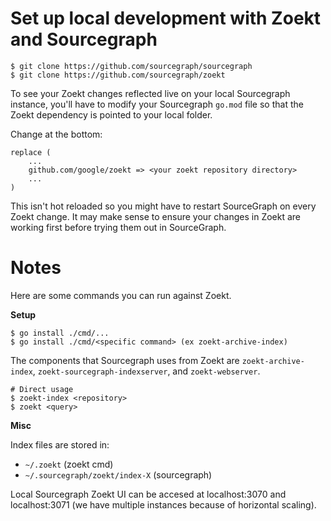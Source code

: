 # Set up local development with Zoekt and Sourcegraph

```
$ git clone https://github.com/sourcegraph/sourcegraph
$ git clone https://github.com/sourcegraph/zoekt
```

To see your Zoekt changes reflected live on your local Sourcegraph instance, you'll have to modify your Sourcegraph `go.mod` file so that the Zoekt dependency is pointed to your local folder.

Change at the bottom:

```
replace (
    ...
    github.com/google/zoekt => <your zoekt repository directory>
    ...
)
```

This isn't hot reloaded so you might have to restart SourceGraph on every Zoekt change. It may make sense to ensure your changes in Zoekt are working first before trying them out in SourceGraph.

# Notes

Here are some commands you can run against Zoekt.

**Setup**

```
$ go install ./cmd/...
$ go install ./cmd/<specific command> (ex zoekt-archive-index)
```

The components that Sourcegraph uses from Zoekt are `zoekt-archive-index`, `zoekt-sourcegraph-indexserver`, and `zoekt-webserver`.

```
# Direct usage
$ zoekt-index <repository>
$ zoekt <query>
```

**Misc**

Index files are stored in:
- `~/.zoekt` (zoekt cmd)
- `~/.sourcegraph/zoekt/index-X` (sourcegraph)

Local Sourcegraph Zoekt UI can be accesed at localhost:3070 and localhost:3071 (we have multiple instances because of horizontal scaling).
